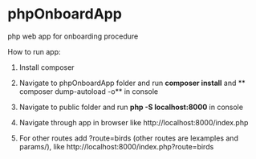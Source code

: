 # phpOnboardApp
php web app for onboarding procedure

How to run app:

1) Install composer

2) Navigate to phpOnboardApp folder and run **composer install** and ** composer dump-autoload -o** in console 

3) Navigate to public folder and run **php -S localhost:8000** in console

4) Navigate through app in browser like http://localhost:8000/index.php

5) For other routes add ?route=birds (other routes are Iexamples and params/), like http://localhost:8000/index.php?route=birds
